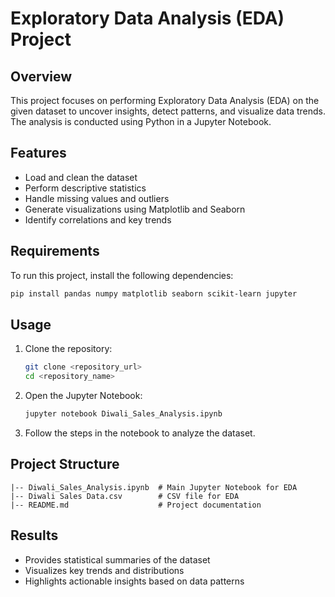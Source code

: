 # Exploratory Data Analysis (EDA) Project

## Overview
This project focuses on performing Exploratory Data Analysis (EDA) on the given dataset to uncover insights, detect patterns, and visualize data trends. The analysis is conducted using Python in a Jupyter Notebook.

## Features
- Load and clean the dataset
- Perform descriptive statistics
- Handle missing values and outliers
- Generate visualizations using Matplotlib and Seaborn
- Identify correlations and key trends

## Requirements
To run this project, install the following dependencies:

```bash
pip install pandas numpy matplotlib seaborn scikit-learn jupyter
```

## Usage
1. Clone the repository:
   ```bash
   git clone <repository_url>
   cd <repository_name>
   ```
2. Open the Jupyter Notebook:
   ```bash
   jupyter notebook Diwali_Sales_Analysis.ipynb
   ```
3. Follow the steps in the notebook to analyze the dataset.

## Project Structure
```
|-- Diwali_Sales_Analysis.ipynb  # Main Jupyter Notebook for EDA
|-- Diwali Sales Data.csv        # CSV file for EDA
|-- README.md                    # Project documentation
```

## Results
- Provides statistical summaries of the dataset
- Visualizes key trends and distributions
- Highlights actionable insights based on data patterns
